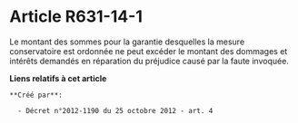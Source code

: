 # Article R631-14-1

Le montant des sommes pour la garantie desquelles la mesure conservatoire est ordonnée ne peut excéder le montant des
dommages et intérêts demandés en réparation du préjudice causé par la faute invoquée.

**Liens relatifs à cet article**

	**Créé par**:

	  - Décret n°2012-1190 du 25 octobre 2012 - art. 4
